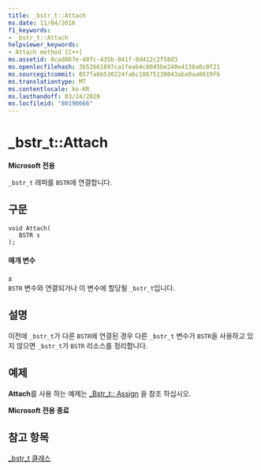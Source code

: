 ```yaml
---
title: _bstr_t::Attach
ms.date: 11/04/2016
f1_keywords:
- _bstr_t::Attach
helpviewer_keywords:
- Attach method [C++]
ms.assetid: 8cad867e-40fc-435b-841f-0d412c2f58d3
ms.openlocfilehash: 3b52661097ca1feab4c8045be240e4138a0c0f21
ms.sourcegitcommit: 857fa6b530224fa6c18675138043aba9aa0619fb
ms.translationtype: MT
ms.contentlocale: ko-KR
ms.lasthandoff: 03/24/2020
ms.locfileid: "80190666"
---
```

# <a name="_bstr_tattach"></a>_bstr_t::Attach

**Microsoft 전용**

`_bstr_t` 래퍼를 `BSTR`에 연결합니다.

## <a name="syntax"></a>구문

```
void Attach(
   BSTR s
);
```

#### <a name="parameters"></a>매개 변수

*s*<br/>
`BSTR` 변수와 연결되거나 이 변수에 할당될 `_bstr_t`입니다.

## <a name="remarks"></a>설명

이전에 `_bstr_t`가 다른 `BSTR`에 연결된 경우 다른 `_bstr_t` 변수가 `BSTR`을 사용하고 있지 않으면 `_bstr_t`가 `BSTR` 리소스를 정리합니다.

## <a name="example"></a>예제

**Attach**를 사용 하는 예제는 [_Bstr_t:: Assign](../cpp/bstr-t-assign.md) 을 참조 하십시오.

**Microsoft 전용 종료**

## <a name="see-also"></a>참고 항목

[_bstr_t 클래스](../cpp/bstr-t-class.md)
